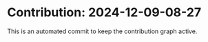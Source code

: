 # Contribution: 2024-12-09-08-27
This is an automated commit to keep the contribution graph active.
